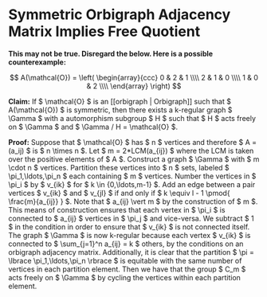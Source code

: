 Symmetric Orbigraph Adjacency Matrix Implies Free Quotient
==========================================================

**This may not be true. Disregard the below. Here is a possible counterexample:**

$$
A(\mathcal{O}) = \left(
\begin{array}{ccc}
 0 & 2 & 1 \\\\
 2 & 1 & 0 \\\\
 1 & 0 & 2 \\\\
\end{array}
\right)
$$

**Claim:** If $ \mathcal{O} $ is an [[orbigraph | Orbigraph]] such that $ A(\mathcal{O}) $ is symmetric, then there exists a k-regular graph $ \Gamma $ with a automorphism subgroup $ H $ such that $ H $ acts freely on $ \Gamma $ and $ \Gamma / H = \mathcal{O} $.

**Proof:** Suppose that $ \mathcal{O} $ has $ n $ vertices and therefore $ A = (a_ij) $ is $ n \times n $. Let $ m = 2*LCM(a_{ij}) $ where the LCM is taken over the positive elements of $ A $. Construct a graph $ \Gamma $ with $ m \cdot n $ vertices. Partition these vertices into $ n $ sets, labeled $ \pi_1,\ldots,\pi_n $ each containing $ m $ vertices. Number the vertices in $ \pi_i $ by $ v_{ik} $ for $ k \in {0,\ldots,m-1} $. Add an edge between a pair vertices $ v_{ik} $ and $ v_{jl} $ if and only if $ k \equiv l - 1 \pmod{ \frac{m}{a_{ij}} }  $. Note that $ a_{ij} \vert m $ by the construction of $ m $. This means of construction ensures that each vertex in $ \pi_i $ is connected to $ a_{ij} $ vertices in $ \pi_j $ and vice-versa. We subtract $ 1 $ in the condition in order to ensure that $ v_{ik} $ is not connected itself. The graph $ \Gamma $ is now k-regular because each vertex $ v_{ik} $ is connected to $ \sum_{j=1}^n a_{ij} = k $ others, by the conditions on an orbigraph adjacency matrix. Additionally, it is clear that the partition $ \pi = \lbrace \pi_1,\ldots,\pi_n \rbrace $ is equitable with the same number of vertices in each partition element. Then we have that the group $ C_m $ acts freely on $ \Gamma $ by cycling the vertices within each partition element.
